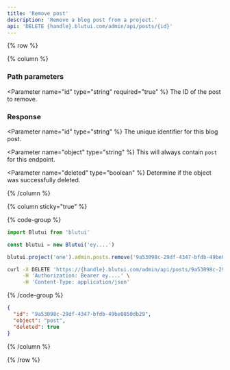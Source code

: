 ```yaml
---
title: 'Remove post'
description: 'Remove a blog post from a project.'
api: 'DELETE {handle}.blutui.com/admin/api/posts/{id}'
---
```


{% row %}

{% column %}
### Path parameters

<Parameter name="id" type="string" required="true" %}
The ID of the post to remove.
</Parameter>

### Response

<Parameter name="id" type="string" %}
The unique identifier for this blog post.
</Parameter>

<Parameter name="object" type="string" %}
This will always contain `post` for this endpoint.
</Parameter>

<Parameter name="deleted" type="boolean" %}
Determine if the object was successfully deleted.
</Parameter>

{% /column %}

{% column sticky="true" %}

{% code-group %}

```ts {% process=false filename="Node.js" %}
import Blutui from 'blutui'

const blutui = new Blutui('ey....')

blutui.project('one').admin.posts.remove('9a53098c-29df-4347-bfdb-49be0850db29')
```

```bash {% process=false filename="cURL" %}
curl -X DELETE 'https://{handle}.blutui.com/admin/api/posts/9a53098c-29df-4347-bfdb-49be0850db29' \
     -H 'Authorization: Bearer ey....' \
     -H 'Content-Type: application/json'
```

{% /code-group %}

```json {% process=false filename="Response" %}
{
  "id": "9a53098c-29df-4347-bfdb-49be0850db29",
  "object": "post",
  "deleted": true
}
```

{% /column %}

{% /row %}
